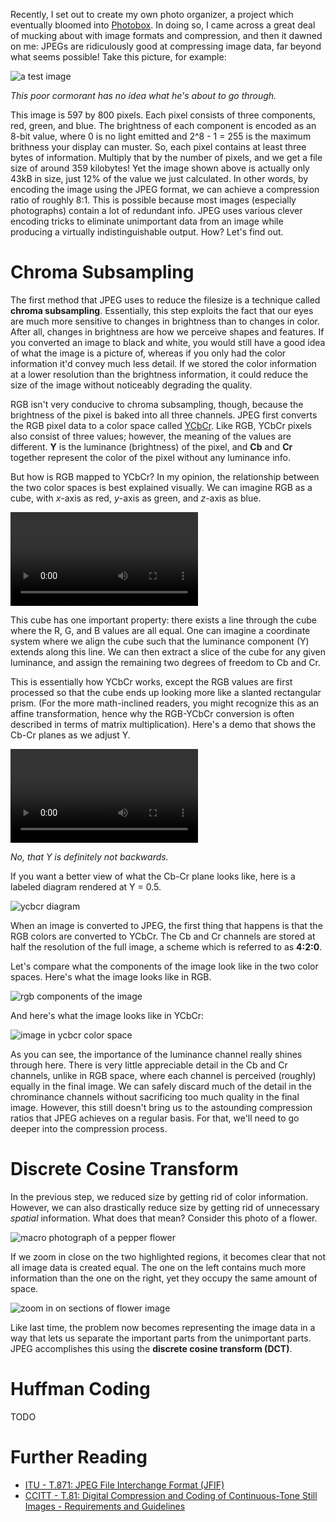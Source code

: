 Recently, I set out to create my own photo organizer, a project which eventually bloomed into [Photobox](https://github.com/adrian154/photobox). In doing so, I came across a great deal of mucking about with image formats and compression, and then it dawned on me: JPEGs are ridiculously good at compressing image data, far beyond what seems possible! Take this picture, for example:

![a test image](resources/jpeg/test-compressed.jpg)

*This poor cormorant has no idea what he's about to go through.*

This image is 597 by 800 pixels. Each pixel consists of three components, red, green, and blue. The brightness of each component is encoded as an 8-bit value, where 0 is no light emitted and 2^8 - 1 = 255 is the maximum brithness your display can muster. So, each pixel contains at least three bytes of information. Multiply that by the number of pixels, and we get a file size of around 359 kilobytes! Yet the image shown above is actually only 43kB in size, just 12% of the value we just calculated. In other words, by encoding the image using the JPEG format, we can achieve a compression ratio of roughly 8:1. This is possible because most images (especially photographs) contain a lot of redundant info. JPEG uses various clever encoding tricks to eliminate unimportant data from an image while producing a virtually indistinguishable output. How? Let's find out.

# Chroma Subsampling

The first method that JPEG uses to reduce the filesize is a technique called **chroma subsampling**. Essentially, this step exploits the fact that our eyes are much more sensitive to changes in brightness than to changes in color. After all, changes in brightness are how we perceive shapes and features. If you converted an image to black and white, you would still have a good idea of what the image is a picture of, whereas if you only had the color information it'd convey much less detail. If we stored the color information at a lower resolution than the brightness information, it could reduce the size of the image without noticeably degrading the quality.

RGB isn't very conducive to chroma subsampling, though, because the brightness of the pixel is baked into all three channels. JPEG first converts the RGB pixel data to a color space called [YCbCr](https://en.wikipedia.org/wiki/YCbCr). Like RGB, YCbCr pixels also consist of three values; however, the meaning of the values are different. **Y** is the luminance (brightness) of the pixel, and **Cb** and **Cr** together represent the color of the pixel without any luminance info.

But how is RGB mapped to YCbCr? In my opinion, the relationship between the two color spaces is best explained visually. We can imagine RGB as a cube, with *x*-axis as red, *y*-axis as green, and *z*-axis as blue.

<video class="center" loop controls autoplay><source src="resources/jpeg/rgb-cube-animation.mp4" type="video/mp4"></video>

This cube has one important property: there exists a line through the cube where the R, G, and B values are all equal. One can imagine a coordinate system where we align the cube such that the luminance component (Y) extends along this line. We can then extract a slice of the cube for any given luminance, and assign the remaining two degrees of freedom to Cb and Cr.

This is essentially how YCbCr works, except the RGB values are first processed so that the cube ends up looking more like a slanted rectangular prism. (For the more math-inclined readers, you might recognize this as an affine transformation, hence why the RGB-YCbCr conversion is often described in terms of matrix multiplication). Here's a demo that shows the Cb-Cr planes as we adjust Y. 

<video class="center" loop controls autoplay><source src="resources/jpeg/ycbcr-slices.mp4" type="video/mp4"></video>

*No, that Y is definitely not backwards.*

If you want a better view of what the Cb-Cr plane looks like, here is a labeled diagram rendered at Y = 0.5. 

![ycbcr diagram](resources/jpeg/ycbcr.png)

When an image is converted to JPEG, the first thing that happens is that the RGB colors are converted to YCbCr. The Cb and Cr channels are stored at half the resolution of the full image, a scheme which is referred to as **4:2:0**.

Let's compare what the components of the image look like in the two color spaces. Here's what the image looks like in RGB.

![rgb components of the image](resources/jpeg/rgb-components.png)

And here's what the image looks like in YCbCr:

![image in ycbcr color space](resources/jpeg/ycbcr-components.png)

As you can see, the importance of the luminance channel really shines through here. There is very little appreciable detail in the Cb and Cr channels, unlike in RGB space, where each channel is perceived (roughly) equally in the final image. We can safely discard much of the detail in the chrominance channels without sacrificing too much quality in the final image. However, this still doesn't bring us to the astounding compression ratios that JPEG achieves on a regular basis. For that, we'll need to go deeper into the compression process.

# Discrete Cosine Transform

In the previous step, we reduced size by getting rid of color information. However, we can also drastically reduce size by getting rid of unnecessary *spatial* information. What does that mean? Consider this photo of a flower.

![macro photograph of a pepper flower](resources/jpeg/test-2-reference.png)

If we zoom in close on the two highlighted regions, it becomes clear that not all image data is created equal. The one on the left contains much more information than the one on the right, yet they occupy the same amount of space.

![zoom in on sections of flower image](resources/jpeg/flower-regions-comparison.png)

Like last time, the problem now becomes representing the image data in a way that lets us separate the important parts from the unimportant parts. JPEG accomplishes this using the **discrete cosine transform (DCT)**.

# Huffman Coding

TODO

# Further Reading

* [ITU - T.871: JPEG File Interchange Format (JFIF)](https://www.itu.int/rec/T-REC-T.871-201105-I/en)
* [CCITT - T.81: Digital Compression and Coding of Continuous-Tone Still Images - Requirements and Guidelines](https://www.w3.org/Graphics/JPEG/itu-t81.pdf)